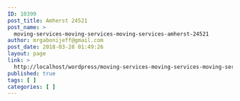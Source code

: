 ```yaml
---
ID: 10399
post_title: Amherst 24521
post_name: >
  moving-services-moving-services-moving-services-amherst-24521
author: mrgabonijeff@gmail.com
post_date: 2018-03-28 01:49:26
layout: page
link: >
  http://localhost/wordpress/moving-services-moving-services-moving-services-amherst-24521/
published: true
tags: [ ]
categories: [ ]
---
```

